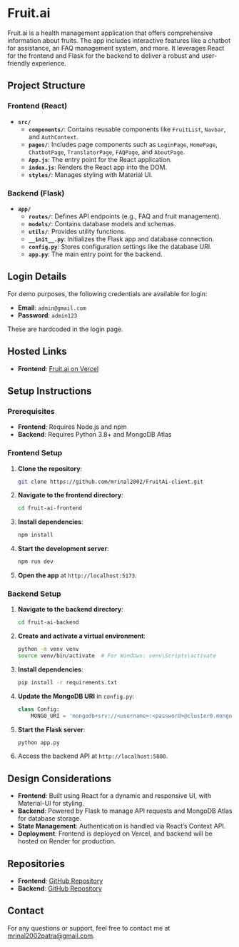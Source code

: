 # Fruit.ai

Fruit.ai is a health management application that offers comprehensive information about fruits. The app includes interactive features like a chatbot for assistance, an FAQ management system, and more. It leverages React for the frontend and Flask for the backend to deliver a robust and user-friendly experience.

## Project Structure

### Frontend (React)

- **`src/`**
  - **`components/`**: Contains reusable components like `FruitList`, `Navbar`, and `AuthContext`.
  - **`pages/`**: Includes page components such as `LoginPage`, `HomePage`, `ChatbotPage`, `TranslatorPage`, `FAQPage`, and `AboutPage`.
  - **`App.js`**: The entry point for the React application.
  - **`index.js`**: Renders the React app into the DOM.
  - **`styles/`**: Manages styling with Material UI.

### Backend (Flask)

- **`app/`**
  - **`routes/`**: Defines API endpoints (e.g., FAQ and fruit management).
  - **`models/`**: Contains database models and schemas.
  - **`utils/`**: Provides utility functions.
  - **`__init__.py`**: Initializes the Flask app and database connection.
  - **`config.py`**: Stores configuration settings like the database URI.
  - **`app.py`**: The main entry point for the backend.

## Login Details

For demo purposes, the following credentials are available for login:

- **Email**: `admin@gmail.com`
- **Password**: `admin123`

These are hardcoded in the login page.

## Hosted Links

- **Frontend**: [Fruit.ai on Vercel](https://fruitai-mrinal1126.vercel.app/login)

## Setup Instructions

### Prerequisites

- **Frontend**: Requires Node.js and npm
- **Backend**: Requires Python 3.8+ and MongoDB Atlas

### Frontend Setup

1. **Clone the repository**:

    ```bash
    git clone https://github.com/mrinal2002/FruitAi-client.git
    ```

2. **Navigate to the frontend directory**:

    ```bash
    cd fruit-ai-frontend
    ```

3. **Install dependencies**:

    ```bash
    npm install
    ```

4. **Start the development server**:

    ```bash
    npm run dev
    ```

5. **Open the app** at `http://localhost:5173`.

### Backend Setup

1. **Navigate to the backend directory**:

    ```bash
    cd fruit-ai-backend
    ```

2. **Create and activate a virtual environment**:

    ```bash
    python -m venv venv
    source venv/bin/activate  # For Windows: venv\Scripts\activate
    ```

3. **Install dependencies**:

    ```bash
    pip install -r requirements.txt
    ```

4. **Update the MongoDB URI** in `config.py`:

    ```python
    class Config:
        MONGO_URI = 'mongodb+srv://<username>:<password>@cluster0.mongodb.net/faqs?retryWrites=true&w=majority'
    ```

5. **Start the Flask server**:

    ```bash
    python app.py
    ```

6. Access the backend API at `http://localhost:5000`.

## Design Considerations

- **Frontend**: Built using React for a dynamic and responsive UI, with Material-UI for styling.
- **Backend**: Powered by Flask to manage API requests and MongoDB Atlas for database storage.
- **State Management**: Authentication is handled via React’s Context API.
- **Deployment**: Frontend is deployed on Vercel, and backend will be hosted on Render for production.

## Repositories

- **Frontend**: [GitHub Repository](https://github.com/mrinal2002/FruitAi-client.git)
- **Backend**: [GitHub Repository](https://github.com/mrinal2002/FruitAi.git)

## Contact

For any questions or support, feel free to contact me at [mrinal2002patra@gmail.com](mailto:mrinal2002patra@gmail.com).
